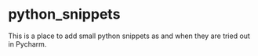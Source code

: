 # python_snippets


This is a place to add small python snippets as and when they are tried out in Pycharm.
